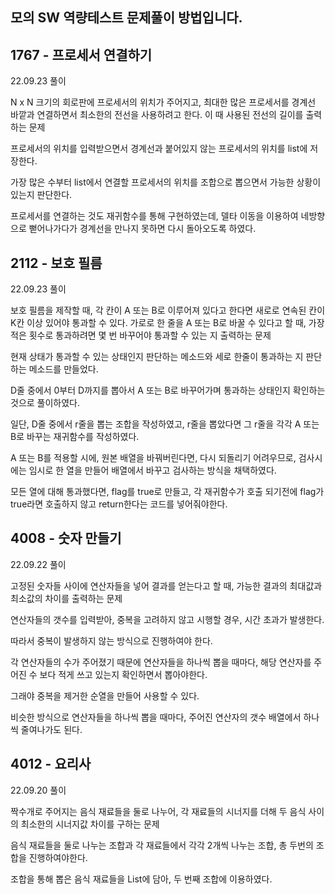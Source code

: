 모의 SW 역량테스트 문제풀이 방법입니다.
---

## 1767 - 프로세서 연결하기

22.09.23 풀이

N x N 크기의 회로판에 프로세서의 위치가 주어지고, 최대한 많은 프로세서를 경계선 바깥과 연결하면서 최소한의 전선을 사용하려고 한다. 이 때 사용된 전선의 길이를 출력하는 문제

프로세서의 위치를 입력받으면서 경계선과 붙어있지 않는 프로세서의 위치를 list에 저장한다.

가장 많은 수부터 list에서 연결할 프로세서의 위치를 조합으로 뽑으면서 가능한 상황이 있는지 판단한다.

프로세서를 연결하는 것도 재귀함수를 통해 구현하였는데, 델타 이동을 이용하여 네방향으로 뻗어나가다가 경계선을 만나지 못하면 다시 돌아오도록 하였다.

## 2112 - 보호 필름

22.09.23 풀이

보호 필름을 제작할 때, 각 칸이 A 또는 B로 이루어져 있다고 한다면 새로로 연속된 칸이 K칸 이상 있어야 통과할 수 있다. 가로로 한 줄을 A 또는 B로 바꿀 수 있다고 할 때, 가장 적은 횟수로 통과하려면 몇 번 바꾸어야 통과할 수 있는 지 출력하는 문제

현재 상태가 통과할 수 있는 상태인지 판단하는 메소드와 세로 한줄이 통과하는 지 판단하는 메소드를 만들었다.

D줄 중에서 0부터 D까지를 뽑아서 A 또는 B로 바꾸어가며 통과하는 상태인지 확인하는 것으로 풀이하였다.

일단, D줄 중에서 r줄을 뽑는 조합을 작성하였고, r줄을 뽑았다면 그 r줄을 각각 A 또는 B로 바꾸는 재귀함수를 작성하였다.

A 또는 B를 적용할 시에, 원본 배열을 바꿔버린다면, 다시 되돌리기 어려우므로, 검사시에는 임시로 한 열을 만들어 배열에서 바꾸고 검사하는 방식을 채택하였다.

모든 열에 대해 통과했다면, flag를 true로 만들고, 각 재귀함수가 호출 되기전에 flag가 true라면 호출하지 않고 return한다는 코드를 넣어줘야한다. 

## 4008 - 숫자 만들기

22.09.22 풀이

고정된 숫자들 사이에 연산자들을 넣어 결과를 얻는다고 할 때, 가능한 결과의 최대값과 최소값의 차이를 출력하는 문제

연산자들의 갯수를 입력받아, 중복을 고려하지 않고 시행할 경우, 시간 초과가 발생한다.

따라서 중복이 발생하지 않는 방식으로 진행하여야 한다.

각 연산자들의 수가 주어졌기 때문에 연산자들을 하나씩 뽑을 때마다, 해당 연산자를 주어진 수 보다 적게 쓰고 있는지 확인하면서 뽑아야한다.

그래야 중복을 제거한 순열을 만들어 사용할 수 있다.

비슷한 방식으로 연산자들을 하나씩 뽑을 때마다, 주어진 연산자의 갯수 배열에서 하나씩 줄여나가도 된다.

## 4012 - 요리사

22.09.20 풀이

짝수개로 주어지는 음식 재료들을 둘로 나누어, 각 재료들의 시너지를 더해 두 음식 사이의 최소한의 시너지값 차이를 구하는 문제

음식 재료들을 둘로 나누는 조합과 각 재료들에서 각각 2개씩 나누는 조합, 총 두번의 조합을 진행하여야한다.

조합을 통해 뽑은 음식 재료들을 List에 담아, 두 번째 조합에 이용하였다.